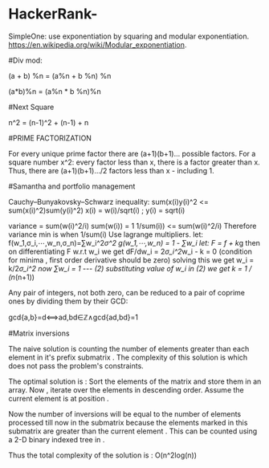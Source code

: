 # HackerRank-
SimpleOne: use exponentiation by squaring and modular exponentiation.
https://en.wikipedia.org/wiki/Modular_exponentiation.

#Div mod:

(a + b) %n = (a%n + b %n) %n


(a*b)%n = (a%n * b %n)%n

#Next Square

n^2 = (n-1)^2 + (n-1) + n


#PRIME FACTORIZATION

For every unique  prime factor there are (a+1)(b+1)... possible factors. For a square number x^2: every factor less than x, there is a factor greater than x. Thus, there are (a+1)(b+1).../2 factors less than x - including 1.



#Samantha and portfolio management

Cauchy–Bunyakovsky–Schwarz inequality:
sum(x(i)y(i)^2 <= sum(x(i)^2)sum(y(i)^2)
x(i) = w(i)/sqrt(i) ; y(i) = sqrt(i)

variance = sum(w(i)^2/i)
sum(w(i)) = 1
1/sum(i)) <= sum(w(i)^2/i) 
Therefore variance min is when 1/sum(i)
Use lagrange multipliers.
let:
f(w_1,σ_i,⋯,w_n,σ_n)=∑w_i^2*σ^2
g(w_1,⋯,w_n) = 1 - ∑w_i 
let:
F = f + k*g
then on differentiating F w.r.t w_i we get
dF/dw_i = 2*σ_i^2*w_i - k = 0
(condition for minima , first order derivative should be zero)
solving this we get
w_i = k/2*σ_i^2
now ∑w_i = 1 --- (2)
substituting value of w_i in (2) we get k = 1 / (n*(n+1))


Any pair of integers, not both zero, can be reduced to a pair of coprime ones by dividing them by their GCD:

gcd{a,b}=d⟺ad,bd∈ℤ∧gcd{ad,bd}=1


#Matrix inversions

The naive solution is counting the number of elements greater than each element  in it's prefix submatrix . The complexity of this solution is  which does not pass the problem's constraints. 

The optimal solution is : Sort the elements of the matrix and store them in an array. Now , iterate over the elements in descending order. Assume the current element is at position . 

Now the number of inversions will be equal to the number of elements processed till now in the submatrix  because the elements marked in this submatrix are greater than the current element . This can be counted using a 2-D binary indexed tree in  . 

Thus the total complexity of the solution is : O(n^2log(n))
